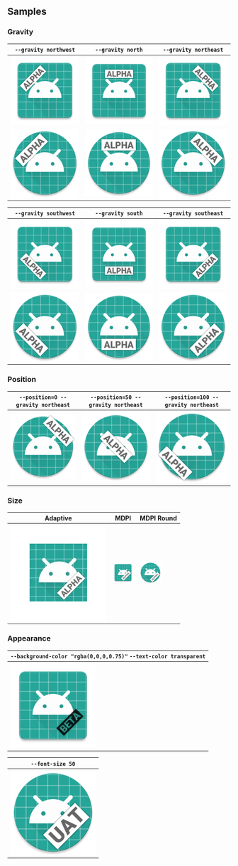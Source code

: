 ## Samples

### Gravity

| `--gravity northwest`                                         | `--gravity north`                                         | `--gravity northeast`                                         |
|---------------------------------------------------------------|-----------------------------------------------------------|---------------------------------------------------------------|
| ![](./samples/output/ic_launcher-xxxhdpi-northwest.png)       | ![](./samples/output/ic_launcher-xxxhdpi-north.png)       | ![](./samples/output/ic_launcher-xxxhdpi-northeast.png)       |
| ![](./samples/output/ic_launcher_round-xxxhdpi-northwest.png) | ![](./samples/output/ic_launcher_round-xxxhdpi-north.png) | ![](./samples/output/ic_launcher_round-xxxhdpi-northeast.png) |

| `--gravity southwest`                                         | `--gravity south`                                         | `--gravity southeast`                               |
|---------------------------------------------------------------|-----------------------------------------------------------|-----------------------------------------------------|
| ![](./samples/output/ic_launcher-xxxhdpi-southwest.png)       | ![](./samples/output/ic_launcher-xxxhdpi-south.png)       | ![](./samples/output/ic_launcher-xxxhdpi.png)       |
| ![](./samples/output/ic_launcher_round-xxxhdpi-southwest.png) | ![](./samples/output/ic_launcher_round-xxxhdpi-south.png) | ![](./samples/output/ic_launcher_round-xxxhdpi.png) |

### Position

| `--position=0 --gravity northeast`                                       | `--position=50 --gravity northeast`                                       | `--position=100 --gravity northeast`                                       |
|--------------------------------------------------------------------------|---------------------------------------------------------------------------|----------------------------------------------------------------------------|
| ![](./samples/output/ic_launcher_round-xxxhdpi-position-northeast-0.png) | ![](./samples/output/ic_launcher_round-xxxhdpi-position-northeast-50.png) | ![](./samples/output/ic_launcher_round-xxxhdpi-position-northeast-100.png) |

### Size

| Adaptive                                          | MDPI                                       | MDPI Round                                       |
|---------------------------------------------------|--------------------------------------------|--------------------------------------------------|
| ![](./samples/output/ic_launcher_foreground.webp) | ![](./samples/output/ic_launcher-mdpi.png) | ![](./samples/output/ic_launcher_round-mdpi.png) |

### Appearance

| `--background-color "rgba(0,0,0,0.75)"` `--text-color transparent` |
|--------------------------------------------------------------------|
| ![](./samples/output/ic_launcher-xxxhdpi-dark-transparent.png)     |

| `--font-size 50`                                           |
|------------------------------------------------------------|
| ![](./samples/output/ic_launcher_round-xxxhdpi-larger.png) |
